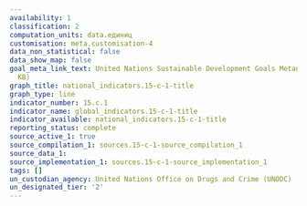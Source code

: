 ```yaml
---
availability: 1
classification: 2
computation_units: data.единиц
customisation: meta.customisation-4
data_non_statistical: false
data_show_map: false
goal_meta_link_text: United Nations Sustainable Development Goals Metadata (PDF 211
  KB)
graph_title: national_indicators.15-c-1-title
graph_type: line
indicator_number: 15.c.1
indicator_name: global_indicators.15-c-1-title
indicator_available: national_indicators.15-c-1-title
reporting_status: complete
source_active_1: true
source_compilation_1: sources.15-c-1-source_compilation_1
source_data_1:
source_implementation_1: sources.15-c-1-source_implementation_1
tags: []
un_custodian_agency: United Nations Office on Drugs and Crime (UNODC)
un_designated_tier: '2'
---
```


